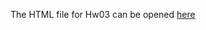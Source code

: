 The HTML file for Hw03 can be opened [here](https://stat545-ubc-hw-2019-20.github.io/stat545-hw-Sihaoyu1220/hw03/hw03_gapminder.html)
